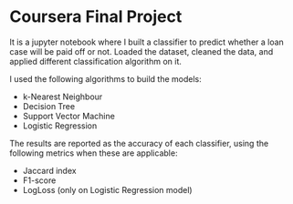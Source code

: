 # Coursera Final Project

It is a jupyter notebook where I built a classifier to predict whether a loan case will be paid off or not.
Loaded the dataset, cleaned the data, and applied different classification algorithm on it. 

I used the following algorithms to build the models:

- k-Nearest Neighbour
- Decision Tree
- Support Vector Machine
- Logistic Regression


The results are reported as the accuracy of each classifier, using the following metrics when these are applicable:

- Jaccard index
- F1-score
- LogLoss (only on Logistic Regression model)

